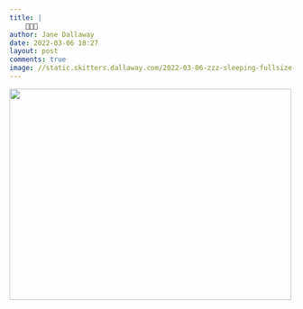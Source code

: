 ```yaml
---
title: |
    🥱💤😴
author: Jane Dallaway
date: 2022-03-06 18:27
layout: post
comments: true
image: //static.skitters.dallaway.com/2022-03-06-zzz-sleeping-fullsize-0.jpeg
---
```


<a href="//static.skitters.dallaway.com/2022-03-06-zzz-sleeping-fullsize-0.jpeg"><img src="//static.skitters.dallaway.com/2022-03-06-zzz-sleeping-thumb-0.jpeg" width="500" height="375"></a>



